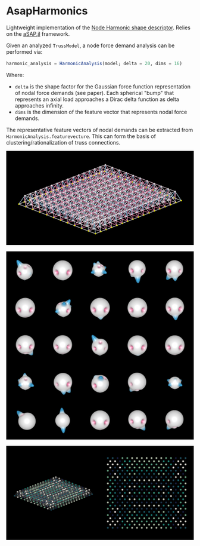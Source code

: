 # AsapHarmonics
Lightweight implementation of the [Node Harmonic shape descriptor](https://link.springer.com/article/10.1007/s44150-022-00021-4). Relies on the [aSAP.jl](https://github.com/keithjlee/Asap) framework.

Given an analyzed `TrussModel`, a node force demand analysis can be performed via:
```julia
harmonic_analysis = HarmonicAnalysis(model; delta = 20, dims = 16)
```
Where:
- `delta` is the shape factor for the Gaussian force function representation of nodal force demands (see paper). Each spherical "bump" that represents an axial load approaches a Dirac delta function as delta approaches infinity.
- `dims` is the dimension of the feature vector that represents nodal force demands.

The representative feature vectors of nodal demands can be extracted from `HarmonicAnalysis.featurevecture`. This can form the basis of clustering/rationalization of truss connections.

![](assets/truss.png)

![](assets/blobs.png)

![](assets/clusters.png)